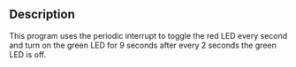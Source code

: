 ## Description

This program uses the periodic interrupt to toggle the red LED every second
and turn on the green LED for 9 seconds after every 2 seconds the green LED is off.
